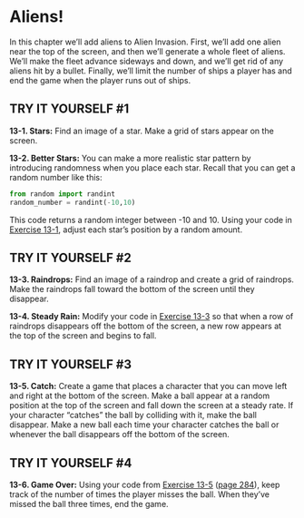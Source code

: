 # Aliens!

In this chapter we’ll add aliens to Alien Invasion. First, we’ll add one
alien near the top of the screen, and then we’ll generate a whole fleet
of aliens. We’ll make the fleet advance sideways and down, and we’ll get
rid of any aliens hit by a bullet. Finally, we’ll limit the number of
ships a player has and end the game when the player runs out of ships.




<span id="page_276"></span>
## TRY IT YOURSELF #1

<span id="ch13exe1"></span>**13-1. Stars:** Find an image of a star.
Make a grid of stars appear on the screen.

<span id="ch13exe2"></span>**13-2. Better Stars:** You can make a more
realistic star pattern by introducing randomness when you place each
star. Recall that you can get a random number like this:

``` python
from random import randint
random_number = randint(-10,10)
```

This code returns a random integer between -10 and 10. Using your code
in [Exercise 13-1](../chapter_13/tiy-ch13.md), adjust each star&rsquo;s position by a
random amount.

## TRY IT YOURSELF #2

<span id="ch13exe3"></span>**13-3. Raindrops:** Find an image of a
raindrop and create a grid of raindrops. Make the raindrops fall toward
the bottom of the screen until they disappear.

<span id="ch13exe4"></span>**13-4. Steady Rain:** Modify your code in
[Exercise 13-3](../chapter_13/tiy-ch13.md) so that when a row of raindrops
disappears off the bottom of the screen, a new row appears at the top of
the screen and begins to fall.

## TRY IT YOURSELF #3

<span id="ch13exe5"></span>**13-5. Catch:** Create a game that places a
character that you can move left and right at the bottom of the screen.
Make a ball appear at a random position at the top of the screen and
fall down the screen at a steady rate. If your character &ldquo;catches&rdquo; the
ball by colliding with it, make the ball disappear. Make a new ball each
time your character catches the ball or whenever the ball disappears off
the bottom of the screen.



<span id="page_290"></span>
## TRY IT YOURSELF #4

<span id="ch13exe6"></span>**13-6. Game Over:** Using your code from
[Exercise 13-5](../chapter_13/tiy-ch13.md) ([page 284](../chapter_13/tiy-ch13.md)),
keep track of the number of times the player misses the ball. When
they&rsquo;ve missed the ball three times, end the game.

